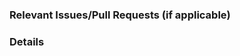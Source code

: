 ### Relevant Issues/Pull Requests (if applicable)
<!-- -------------------------------------------------------------
If there are Issues or Pull Requests related to this Pull Request,
please list it.
-------------------------------------------------------------- -->

### Details
<!-- -------------------------------------------------------------
Please describe the details of PullRequest.
-------------------------------------------------------------- -->
